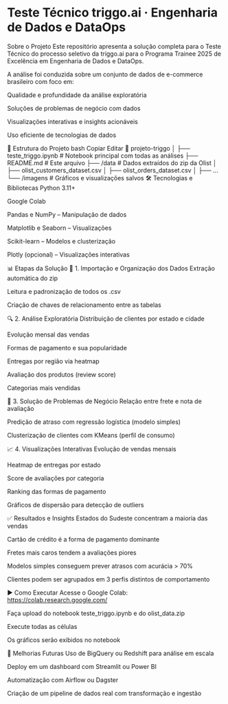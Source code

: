 # Teste Técnico triggo.ai · Engenharia de Dados e DataOps

Sobre o Projeto
Este repositório apresenta a solução completa para o Teste Técnico do processo seletivo da triggo.ai para o Programa Trainee 2025 de Excelência em Engenharia de Dados e DataOps.

A análise foi conduzida sobre um conjunto de dados de e-commerce brasileiro com foco em:

Qualidade e profundidade da análise exploratória

Soluções de problemas de negócio com dados

Visualizações interativas e insights acionáveis

Uso eficiente de tecnologias de dados

🧱 Estrutura do Projeto
bash
Copiar
Editar
📁 projeto-triggo
│
├── teste_triggo.ipynb          # Notebook principal com todas as análises
├── README.md                   # Este arquivo
├── /data                       # Dados extraídos do zip da Olist
│   ├── olist_customers_dataset.csv
│   ├── olist_orders_dataset.csv
│   ├── ...
└── /imagens                    # Gráficos e visualizações salvos
🛠️ Tecnologias e Bibliotecas
Python 3.11+

Google Colab

Pandas e NumPy – Manipulação de dados

Matplotlib e Seaborn – Visualizações

Scikit-learn – Modelos e clusterização

Plotly (opcional) – Visualizações interativas

📊 Etapas da Solução
📁 1. Importação e Organização dos Dados
Extração automática do zip

Leitura e padronização de todos os .csv

Criação de chaves de relacionamento entre as tabelas

🔍 2. Análise Exploratória
Distribuição de clientes por estado e cidade

Evolução mensal das vendas

Formas de pagamento e sua popularidade

Entregas por região via heatmap

Avaliação dos produtos (review score)

Categorias mais vendidas

🚀 3. Solução de Problemas de Negócio
Relação entre frete e nota de avaliação

Predição de atraso com regressão logística (modelo simples)

Clusterização de clientes com KMeans (perfil de consumo)

📈 4. Visualizações Interativas
Evolução de vendas mensais

Heatmap de entregas por estado

Score de avaliações por categoria

Ranking das formas de pagamento

Gráficos de dispersão para detecção de outliers

✅ Resultados e Insights
Estados do Sudeste concentram a maioria das vendas

Cartão de crédito é a forma de pagamento dominante

Fretes mais caros tendem a avaliações piores

Modelos simples conseguem prever atrasos com acurácia > 70%

Clientes podem ser agrupados em 3 perfis distintos de comportamento

▶️ Como Executar
Acesse o Google Colab: https://colab.research.google.com/

Faça upload do notebook teste_triggo.ipynb e do olist_data.zip

Execute todas as células

Os gráficos serão exibidos no notebook

🔧 Melhorias Futuras
Uso de BigQuery ou Redshift para análise em escala

Deploy em um dashboard com Streamlit ou Power BI

Automatização com Airflow ou Dagster

Criação de um pipeline de dados real com transformação e ingestão

